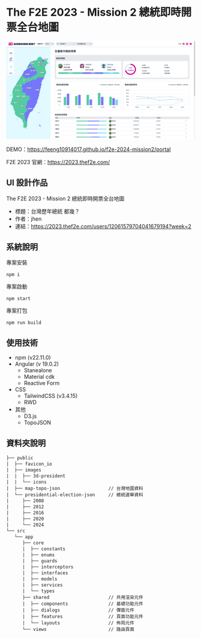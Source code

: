 # The F2E 2023 - Mission 2 總統即時開票全台地圖

![](public/images/readme-demo.png)

DEMO：https://feeng10914017.github.io/f2e-2024-mission2/portal

F2E 2023 官網：https://2023.thef2e.com/

## UI 設計作品

The F2E 2023 - Mission 2 總統即時開票全台地圖

- 標題：台灣歷年總統 都幾？
- 作者：jhen
- 連結：https://2023.thef2e.com/users/12061579704041679194?week=2

## 系統說明

專案安裝

```
npm i
```

專案啟動

```
npm start
```

專案打包

```
npm run build
```

## 使用技術

- npm (v22.11.0)
- Angular (v 19.0.2)
  - Stanealone
  - Material cdk
  - Reactive Form
- CSS
  - TailwindCSS (v3.4.15)
  - RWD
- 其他
  - D3.js
  - TopoJSON

## 資料夾說明

```
├── public
|  ├── favicon_io
|  ├── images
|  |  ├── 3d-president
|  |  └── icons
|  ├── map-topo-json                  // 台灣地圖資料
|  └── presidential-election-json     // 總統選舉資料
|     ├── 2008
|     ├── 2012
|     ├── 2016
|     ├── 2020
|     └── 2024
└── src
   └── app
      ├── core
      |  ├── constants
      |  ├── enums
      |  ├── guards
      |  ├── interceptors
      |  ├── interfaces
      |  ├── models
      |  ├── services
      |  └── types
      ├── shared                      // 共用渲染元件
      |  ├── components               // 基礎功能元件
      |  ├── dialogs                  // 彈窗元件
      |  ├── features                 // 頁面功能元件
      |  └── layouts                  // 佈局元件
      └── views                       // 路由頁面
```
